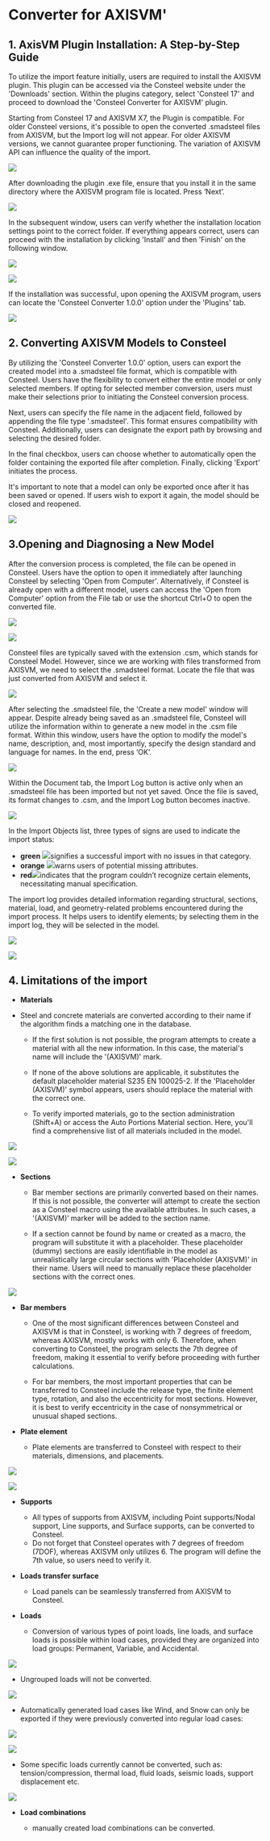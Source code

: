# Converter for AXISVM'

## 1. AxisVM Plugin Installation: A Step-by-Step Guide


To utilize the import feature initially, users are required to install the AXISVM plugin. This plugin can be accessed via the Consteel website under the 'Downloads' section. Within the plugins category, select 'Consteel 17' and proceed to download the 'Consteel Converter for AXISVM' plugin.

Starting from Consteel 17 and AXISVM X7, the Plugin is compatible. For older Consteel versions, it's possible to open the converted .smadsteel files from AXISVM, but the Import log will not appear. For older AXISVM versions, we cannot guarantee proper functioning. The variation of AXISVM API can influence the quality of the import.

![](./img/wp-content-uploads-2024-02-AXISVM-Plugins-download-1024x463.png)


After downloading the plugin .exe file, ensure that you install it in the same directory where the AXISVM program file is located. Press ‘Next’.


![](./img/wp-content-uploads-2024-02-AXISVM-Plugin-setup.png)


In the subsequent window, users can verify whether the installation location settings point to the correct folder. If everything appears correct, users can proceed with the installation by clicking 'Install' and then 'Finish' on the following window.


![](./img/wp-content-uploads-2024-02-AXISVM-Plugin-setup-check.png)


![](./img/wp-content-uploads-2024-02-AXISVM-Plugin-setup-finish.png)


If the installation was successful, upon opening the AXISVM program, users can locate the 'Consteel Converter 1.0.0' option under the 'Plugins' tab.


![](./img/wp-content-uploads-2024-02-AXISVM-Plugins.png)

## 2. Converting AXISVM Models to Consteel

By utilizing the 'Consteel Converter 1.0.0' option, users can export the created model into a .smadsteel file format, which is compatible with Consteel. Users have the flexibility to convert either the entire model or only selected members. If opting for selected member conversion, users must make their selections prior to initiating the Consteel conversion process.

Next, users can specify the file name in the adjacent field, followed by appending the file type '.smadsteel'. This format ensures compatibility with Consteel. Additionally, users can designate the export path by browsing and selecting the desired folder.

In the final checkbox, users can choose whether to automatically open the folder containing the exported file after completion. Finally, clicking 'Export' initiates the process.

It's important to note that a model can only be exported once after it has been saved or opened. If users wish to export it again, the model should be closed and reopened.

![](./img/wp-content-uploads-2024-02-AXISVM-export-file-1.png)

## 3.Opening and Diagnosing a New Model

After the conversion process is completed, the file can be opened in Consteel. Users have the option to open it immediately after launching Consteel by selecting 'Open from Computer'. Alternatively, if Consteel is already open with a different model, users can access the 'Open from Computer' option from the File tab or use the shortcut Ctrl+O to open the converted file.

![](./img/wp-content-uploads-2024-02-AXISVM-open-from-computer-2.png)

![](./img/wp-content-uploads-2024-02-AXISVM-open-from-computer.png)


Consteel files are typically saved with the extension .csm, which stands for Consteel Model. However, since we are working with files transformed from AXISVM, we need to select the .smadsteel format. Locate the file that was just converted from AXISVM and select it.

![](./img/wp-content-uploads-2024-02-AXISVM-file-type-1.png)

After selecting the .smadsteel file, the 'Create a new model' window will appear. Despite already being saved as an .smadsteel file, Consteel will utilize the information within to generate a new model in the .csm file format. Within this window, users have the option to modify the model's name, description, and, most importantly, specify the design standard and language for names. In the end, press ‘OK’.

![](./img/wp-content-uploads-2024-02-AXISVM-open-design-standard.png)

Within the Document tab, the Import Log button is active only when an .smadsteel file has been imported but not yet saved. Once the file is saved, its format changes to .csm, and the Import Log button becomes inactive.

![](./img/wp-content-uploads-2024-02-AXISVM-Import-log.png)

In the Import Objects list, three types of signs are used to indicate the import status:

- **green** ![](./img/wp-content-uploads-2024-02-AXISVM-Import-log-zold-pipa.png)signifies a successful import with no issues in that category.
- **orange** ![](./img/wp-content-uploads-2024-02-AXISVM-Import-log-narancssarga-haromszog.png)warns users of potential missing attributes.
- **red**![](./img/wp-content-uploads-2024-02-AXISVM-Import-log-piros-x.png)indicates that the program couldn’t recognize certain elements, necessitating manual specification.


The import log provides detailed information regarding structural, sections, material, load, and geometry-related problems encountered during the import process. It helps users to identify elements; by selecting them in the import log, they will be selected in the model.

![](./img/wp-content-uploads-2024-02-AXISVM-Import-log-objects.png)

![](./img/wp-content-uploads-2024-02-AXISVM-Import-Log-identify.png)


## 4. Limitations of the import

- **Materials**

- Steel and concrete materials are converted according to their name if the algorithm finds a matching one in the database.

  - If the first solution is not possible, the program attempts to create a material with all the new information. In this case, the material's name will include the '(AXISVM)' mark.

  - If none of the above solutions are applicable, it substitutes the default placeholder material S235 EN 100025-2. If the 'Placeholder (AXISVM)' symbol appears, users should replace the material with the correct one.

  - To verify imported materials, go to the section administration (Shift+A) or access the Auto Portions Material section. Here, you'll find a comprehensive list of all materials included in the model.

![](./img/wp-content-uploads-2024-02-Import-material1.png)

![](./img/wp-content-uploads-2024-02-Import-material2.png)

- **Sections**

  - Bar member sections are primarily converted based on their names. If this is not possible, the converter will attempt to create the section as a Consteel macro using the available attributes. In such cases, a '(AXISVM)’ marker will be added to the section name.

  - If a section cannot be found by name or created as a macro, the program will substitute it with a placeholder. These placeholder (dummy) sections are easily identifiable in the model as unrealistically large circular sections with 'Placeholder (AXISVM)' in their name. Users will need to manually replace these placeholder sections with the correct ones.

![](./img/wp-content-uploads-2024-02-Import-section1.png)


- **Bar members**

  - One of the most significant differences between Consteel and AXISVM is that in Consteel, is working with 7 degrees of freedom, whereas AXISVM, mostly works with only 6. Therefore, when converting to Consteel, the program selects the 7th degree of freedom, making it essential to verify before proceeding with further calculations.

  - For bar members, the most important properties that can be transferred to Consteel include the release type, the finite element type, rotation, and also the eccentricity for most sections. However, it is best to verify eccentricity in the case of nonsymmetrical or unusual shaped sections.

* **Plate element**

  - Plate elements are transferred to Consteel with respect to their materials, dimensions, and placements.

![](./img/wp-content-uploads-2024-02-Import-plate-element.png)

![](./img/wp-content-uploads-2024-02-Import-plate-element2-1024x457.png)

- **Supports**

  - All types of supports from AXISVM, including Point supports/Nodal support, Line supports, and Surface supports, can be converted to Consteel.
  - Do not forget that Consteel operates with 7 degrees of freedom (7DOF), whereas AXISVM only utilizes 6. The program will define the 7th value, so users need to verify it.

- **Loads transfer surface**

  - Load panels can be seamlessly transferred from AXISVM to Consteel.


- **Loads**

  - Conversion of various types of point loads, line loads, and surface loads is possible within load cases, provided they are organized into load groups: Permanent, Variable, and Accidental.

![](./img/wp-content-uploads-2024-02-AXISVM-load-typles-that-can-be-converted.png)

- Ungrouped loads will not be converted.

![](./img/wp-content-uploads-2024-02-AXISVM-ungrupped-loads.png)

- Automatically generated load cases like Wind, and Snow can only be exported if they were previously converted into regular load cases:

![](./img/wp-content-uploads-2024-02-AXISVM-snow-and-wind-auto-loads.png)

![](./img/wp-content-uploads-2024-02-AXISVM-szel-conversion-button-1.png)


- Some specific loads currently cannot be converted, such as: tension/compression, thermal load, fluid loads, seismic loads, support displacement etc.

![](./img/wp-content-uploads-2024-02-AXISVM-loads-cant-be-converted.png)


- **Load combinations**

  - manually created load combinations can be converted.